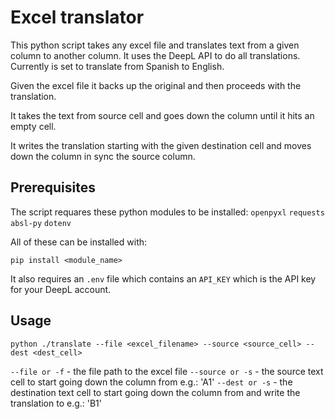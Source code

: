 # Excel translator
This python script takes any excel file and translates text from a given column
to another column. It uses the DeepL API to do all translations. Currently is
set to translate from Spanish to English.

Given the excel file it backs up the original and then proceeds with the
translation.

It takes the text from source cell and goes down the column until it hits an
empty cell.

It writes the translation starting with the given destination cell and moves down
the column in sync the source column.

## Prerequisites

The script requares these python modules to be installed:
`openpyxl`
`requests`
`absl-py`
`dotenv`

All of these can be installed with:
```
pip install <module_name>
```

It also requires an `.env` file which contains an `API_KEY` which is the API
key for your DeepL account.

## Usage
```
python ./translate --file <excel_filename> --source <source_cell> --dest <dest_cell>
```

`--file or -f` - the file path to the excel file
`--source or -s` - the source text cell to start going down the column from e.g.: 'A1'
`--dest or -s` - the destination text cell to start going down the column from
 and write the translation to e.g.: 'B1'
